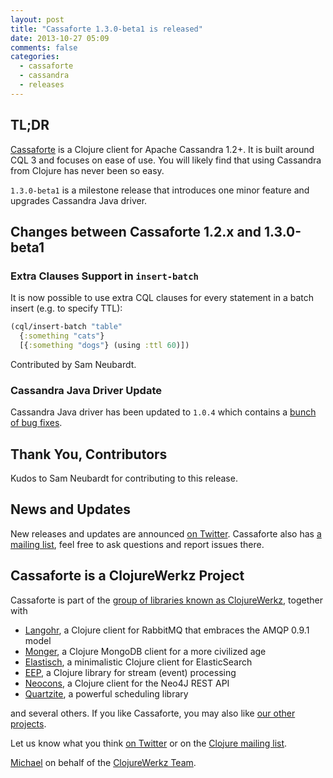 ```yaml
---
layout: post
title: "Cassaforte 1.3.0-beta1 is released"
date: 2013-10-27 05:09
comments: false
categories:
  - cassaforte
  - cassandra
  - releases
---
```


## TL;DR

[Cassaforte](http://clojurecassandra.info) is a Clojure client for
Apache Cassandra 1.2+. It is built around CQL 3 and focuses on ease
of use. You will likely find that using Cassandra from Clojure has
never been so easy.

`1.3.0-beta1` is a milestone release that introduces one minor feature
and upgrades Cassandra Java driver.


## Changes between Cassaforte 1.2.x and 1.3.0-beta1

### Extra Clauses Support in `insert-batch`

It is now possible to use extra CQL clauses for every statement
in a batch insert (e.g. to specify TTL):

``` clojure
(cql/insert-batch "table"
  {:something "cats"}
  [{:something "dogs"} (using :ttl 60)])
```

Contributed by Sam Neubardt.

### Cassandra Java Driver Update

Cassandra Java driver has been updated to `1.0.4` which
contains a [bunch of bug fixes](https://raw.github.com/datastax/java-driver/1.0/driver-core/CHANGELOG.rst).


## Thank You, Contributors

Kudos to Sam Neubardt for contributing to this release.


## News and Updates

New releases and updates are announced [on
Twitter](http://twitter.com/clojurewerkz). Cassaforte also has [a
mailing list](https://groups.google.com/group/clojure-cassandra), feel
free to ask questions and report issues there.


## Cassaforte is a ClojureWerkz Project

Cassaforte is part of the [group of libraries known as ClojureWerkz](http://clojurewerkz.org), together with

 * [Langohr](http://clojurerabbitmq.info), a Clojure client for RabbitMQ that embraces the AMQP 0.9.1 model
 * [Monger](http://clojuremongodb.info), a Clojure MongoDB client for a more civilized age
 * [Elastisch](http://clojureelasticsearch.info), a minimalistic Clojure client for ElasticSearch
 * [EEP](http://github.com/clojurewerkz/eep), a Clojure library for stream (event) processing
 * [Neocons](http://clojureneo4j.info), a Clojure client for the Neo4J REST API
 * [Quartzite](http://clojurequartz.info), a powerful scheduling library

and several others. If you like Cassaforte, you may also like [our other projects](http://clojurewerkz.org).

Let us know what you think [on Twitter](http://twitter.com/clojurewerkz) or on the [Clojure mailing list](https://groups.google.com/group/clojure).


[Michael](http://twitter.com/michaelklishin) on behalf of the [ClojureWerkz Team](http://twitter.com/clojurewerkz).
